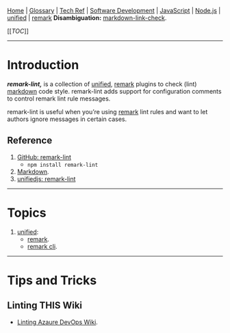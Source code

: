 [Home](/Slalom-LLC/Slalom-Consulting) | [Glossary](/Glossary) | [Tech Ref](/Tech-Ref) | [Software Development](/Tech-Ref/Software-Development) | [JavaScript](/Tech-Ref/Software-Development/JavaScript) | [Node.js](/Tech-Ref/Software-Development/JavaScript/Node.js) | [unified](/Tech-Ref/Software-Development/JavaScript/Node.js/unified) | [remark](/Tech-Ref/Software-Development/JavaScript/Node.js/unified/remark)
**Disambiguation:** [markdown-link-check](/Tech-Ref/Software-Development/JavaScript/Node.js/markdown%2Dlink%2Dcheck).

[[_TOC_]]

---
# Introduction
***remark-lint,*** is a collection of [unified](/Tech-Ref/Software-Development/JavaScript/Node.js/unified), [remark](/Tech-Ref/Software-Development/JavaScript/Node.js/unified/remark) plugins to check (lint) [markdown](/Tech-Ref/Software-Development/Markup-Language/Markdown) code style. remark-lint adds support for configuration comments to control remark lint rule messages.

remark-lint is useful when you’re using [remark](/Tech-Ref/Software-Development/JavaScript/Node.js/unified/remark) lint rules and want to let authors ignore messages in certain cases.

## Reference
1. [GitHub: remark-lint](https://github.com/remarkjs/remark-lint)
   - `npm install remark-lint`
1. [Markdown](/Tech-Ref/Software-Development/Markup-Language/Markdown).
1. [unifiedjs: remark-lint](https://unifiedjs.com/explore/package/remark-lint/)

---
# Topics
1. [unified](/Tech-Ref/Software-Development/JavaScript/Node.js/unified):
   - [remark](/Tech-Ref/Software-Development/JavaScript/Node.js/unified/remark).
   - [remark cli](/Tech-Ref/Software-Development/JavaScript/Node.js/unified/remark/remark%2Dcli).

---
# Tips and Tricks

## Linting THIS Wiki
- [Linting Azaure DevOps Wiki](/Tech-Ref/Software-Development/JavaScript/Node.js/unified/remark/remark%2Dcli/Linting-Azaure-DevOps-Wiki).
